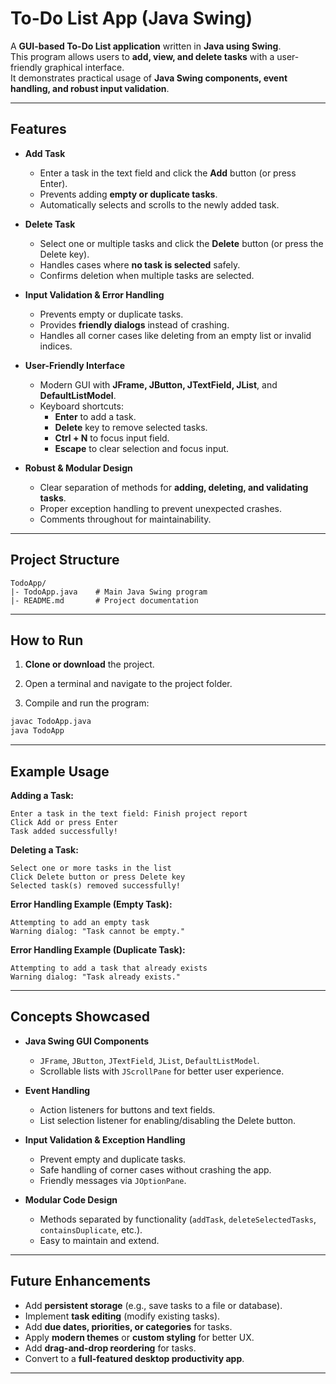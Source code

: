 # To-Do List App (Java Swing)

A **GUI-based To-Do List application** written in **Java using Swing**.  
This program allows users to **add, view, and delete tasks** with a user-friendly graphical interface.  
It demonstrates practical usage of **Java Swing components, event handling, and robust input validation**.

---

## Features

- **Add Task**  
  - Enter a task in the text field and click the **Add** button (or press Enter).  
  - Prevents adding **empty or duplicate tasks**.  
  - Automatically selects and scrolls to the newly added task.

- **Delete Task**  
  - Select one or multiple tasks and click the **Delete** button (or press the Delete key).  
  - Handles cases where **no task is selected** safely.  
  - Confirms deletion when multiple tasks are selected.

- **Input Validation & Error Handling**  
  - Prevents empty or duplicate tasks.  
  - Provides **friendly dialogs** instead of crashing.  
  - Handles all corner cases like deleting from an empty list or invalid indices.

- **User-Friendly Interface**  
  - Modern GUI with **JFrame, JButton, JTextField, JList**, and **DefaultListModel**.  
  - Keyboard shortcuts:  
    - **Enter** to add a task.  
    - **Delete** key to remove selected tasks.  
    - **Ctrl + N** to focus input field.  
    - **Escape** to clear selection and focus input.

- **Robust & Modular Design**  
  - Clear separation of methods for **adding, deleting, and validating tasks**.  
  - Proper exception handling to prevent unexpected crashes.  
  - Comments throughout for maintainability.

---

## Project Structure

```
TodoApp/
|- TodoApp.java    # Main Java Swing program
|- README.md       # Project documentation
```

---

## How to Run

1. **Clone or download** the project.  

2. Open a terminal and navigate to the project folder.  

3. Compile and run the program:  

```bash
javac TodoApp.java
java TodoApp
```

---

## Example Usage

**Adding a Task:**

```text
Enter a task in the text field: Finish project report
Click Add or press Enter
Task added successfully!
```

**Deleting a Task:**

```text
Select one or more tasks in the list
Click Delete button or press Delete key
Selected task(s) removed successfully!
```

**Error Handling Example (Empty Task):**

```text
Attempting to add an empty task
Warning dialog: "Task cannot be empty."
```

**Error Handling Example (Duplicate Task):**

```text
Attempting to add a task that already exists
Warning dialog: "Task already exists."
```

---

## Concepts Showcased

- **Java Swing GUI Components**  
  - `JFrame`, `JButton`, `JTextField`, `JList`, `DefaultListModel`.  
  - Scrollable lists with `JScrollPane` for better user experience.

- **Event Handling**  
  - Action listeners for buttons and text fields.  
  - List selection listener for enabling/disabling the Delete button.

- **Input Validation & Exception Handling**  
  - Prevent empty and duplicate tasks.  
  - Safe handling of corner cases without crashing the app.  
  - Friendly messages via `JOptionPane`.

- **Modular Code Design**  
  - Methods separated by functionality (`addTask`, `deleteSelectedTasks`, `containsDuplicate`, etc.).  
  - Easy to maintain and extend.

---

## Future Enhancements

- Add **persistent storage** (e.g., save tasks to a file or database).  
- Implement **task editing** (modify existing tasks).  
- Add **due dates, priorities, or categories** for tasks.  
- Apply **modern themes** or **custom styling** for better UX.  
- Add **drag-and-drop reordering** for tasks.  
- Convert to a **full-featured desktop productivity app**.

---